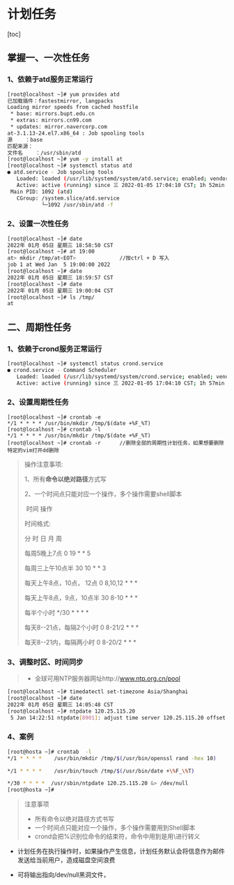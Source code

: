 # 计划任务

[toc]

## 掌握一、一次性任务

### 1、依赖于atd服务正常运行

```bash
[root@localhost ~]# yum provides atd
已加载插件：fastestmirror, langpacks
Loading mirror speeds from cached hostfile
 * base: mirrors.bupt.edu.cn
 * extras: mirrors.cn99.com
 * updates: mirror.navercorp.com
at-3.1.13-24.el7.x86_64 : Job spooling tools
源    ：base
匹配来源：
文件名    ：/usr/sbin/atd
[root@localhost ~]# yum -y install at
[root@localhost ~]# systemctl status atd
● atd.service - Job spooling tools
   Loaded: loaded (/usr/lib/systemd/system/atd.service; enabled; vendor preset: enabled)
   Active: active (running) since 三 2022-01-05 17:04:10 CST; 1h 52min ago
 Main PID: 1092 (atd)
   CGroup: /system.slice/atd.service
           └─1092 /usr/sbin/atd -f

```

### 2、设置一次性任务

```bash
[root@localhost ~]# date
2022年 01月 05日 星期三 18:58:50 CST
[root@localhost ~]# at 19:00
at> mkdir /tmp/at<EOT>  			//按ctrl + D 写入
job 1 at Wed Jan  5 19:00:00 2022
[root@localhost ~]# date 
2022年 01月 05日 星期三 18:59:57 CST
[root@localhost ~]# date 
2022年 01月 05日 星期三 19:00:04 CST
[root@localhost ~]# ls /tmp/
at

```



## 二、周期性任务

### 1、依赖于crond服务正常运行

```bash
[root@localhost ~]# systemctl status crond.service 
● crond.service - Command Scheduler
   Loaded: loaded (/usr/lib/systemd/system/crond.service; enabled; vendor preset: enabled)
   Active: active (running) since 三 2022-01-05 17:04:10 CST; 1h 57min ago

```

### 2、设置周期性任务

```bash[
[root@localhost ~]# crontab -e
*/1 * * * * /usr/bin/mkdir /tmp/$(date +%F_%T)
[root@localhost ~]# crontab -l
*/1 * * * * /usr/bin/mkdir /tmp/$(date +%F_%T)
[root@localhost ~]# crontab -r		//删除全部的周期性计划任务，如果想要删除特定的vim打开dd删除
```

> 操作注意事项:      
>
> 1、所有**命令以绝对路径**方式写 
>
> 2、一个时间点只能对应一个操作，多个操作需要shell脚本 
>
> 
>
> ​        时间                            操作
>
> 时间格式: 
>
> 分  时  日  月  周
>
> 每周5晚上7点                    0  19  * * 5
>
> 每周三上午10点半                30 10 * * 3
>
> 每天上午8点，10点， 12点        0  8,10,12 * * * 
>
> 每天上午8点，9点，10点半        30 8-10 * * * 
>
> 每半个小时                      */30 * * * * 
>
> 每天8--21点，每隔2个小时        0  8-21/2 * * * 
>
> 每天8--21内，每隔两小时			0	8-20/2 * * * 



### 3、调整时区、时间同步

> * 全球可用NTP服务器网址http://www.ntp.org.cn/pool

```bash
[root@localhost ~]# timedatectl set-timezone Asia/Shanghai 
[root@localhost ~]# date
2022年 01月 05日 星期三 14:05:48 CST
[root@localhost ~]# ntpdate 120.25.115.20
 5 Jan 14:22:51 ntpdate[8901]: adjust time server 120.25.115.20 offset 0.001728 sec

```

### 4、案例

```bash
[root@hosta ~]# crontab  -l
*/1 * * * *    /usr/bin/mkdir /tmp/$(/usr/bin/openssl rand -hex 10)

*/1 * * * *    /usr/bin/touch /tmp/$(/usr/bin/date +\%F_\%T)

*/30 * * * *  /usr/sbin/ntpdate 120.25.115.20 &> /dev/null
[root@hosta ~]# 
```

> 注意事项
>
> * 所有命令以绝对路径方式书写
> * 一个时间点只能对应一个操作，多个操作需要用到Shell脚本
> * crond会把%识别位命令的结束符，命令中用到是用\进行转义

* 计划任务在执行操作时，如果操作产生信息，计划任务默认会将信息作为邮件发送给当前用户，造成磁盘空间浪费

* 可将输出指向/dev/null黑洞文件，

